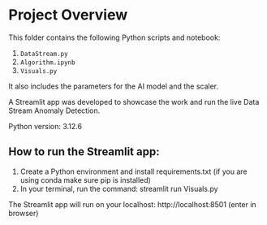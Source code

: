 # Project Overview

This folder contains the following Python scripts and notebook:

1. `DataStream.py`
2. `Algorithm.ipynb`
3. `Visuals.py`

It also includes the parameters for the AI model and the scaler.

A Streamlit app was developed to showcase the work and run the live Data Stream Anomaly Detection.

Python version: 3.12.6

## How to run the Streamlit app:
1. Create a Python environment and install requirements.txt (if you are using conda make sure pip is installed)
2. In your terminal, run the command:  streamlit run Visuals.py

The Streamlit app will run on your localhost: http://localhost:8501 (enter in browser)